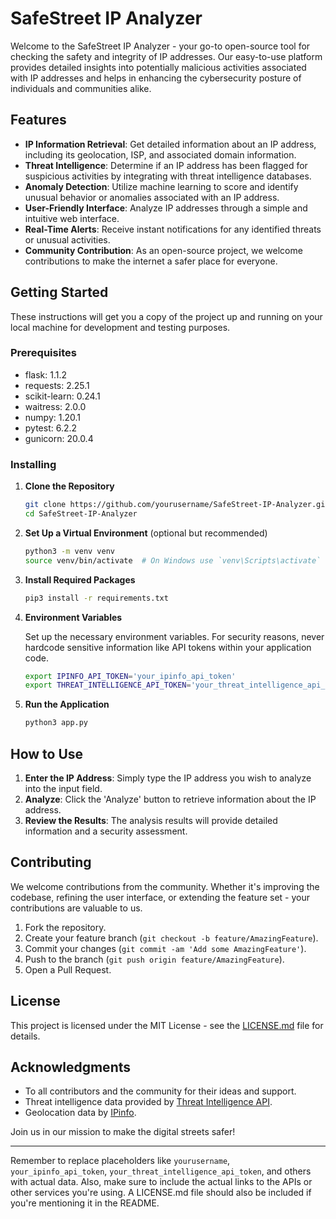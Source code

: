 # SafeStreet IP Analyzer

Welcome to the SafeStreet IP Analyzer - your go-to open-source tool for checking the safety and integrity of IP addresses. Our easy-to-use platform provides detailed insights into potentially malicious activities associated with IP addresses and helps in enhancing the cybersecurity posture of individuals and communities alike.

## Features

- **IP Information Retrieval**: Get detailed information about an IP address, including its geolocation, ISP, and associated domain information.
- **Threat Intelligence**: Determine if an IP address has been flagged for suspicious activities by integrating with threat intelligence databases.
- **Anomaly Detection**: Utilize machine learning to score and identify unusual behavior or anomalies associated with an IP address.
- **User-Friendly Interface**: Analyze IP addresses through a simple and intuitive web interface.
- **Real-Time Alerts**: Receive instant notifications for any identified threats or unusual activities.
- **Community Contribution**: As an open-source project, we welcome contributions to make the internet a safer place for everyone.

## Getting Started

These instructions will get you a copy of the project up and running on your local machine for development and testing purposes.

### Prerequisites

- flask: 1.1.2
- requests: 2.25.1
- scikit-learn: 0.24.1
- waitress: 2.0.0
- numpy: 1.20.1
- pytest: 6.2.2
- gunicorn: 20.0.4


### Installing

1. **Clone the Repository**

   ```bash
   git clone https://github.com/yourusername/SafeStreet-IP-Analyzer.git
   cd SafeStreet-IP-Analyzer
   ```

2. **Set Up a Virtual Environment** (optional but recommended)

   ```bash
   python3 -m venv venv
   source venv/bin/activate  # On Windows use `venv\Scripts\activate`
   ```

3. **Install Required Packages**

   ```bash
   pip3 install -r requirements.txt
   ```

4. **Environment Variables**

   Set up the necessary environment variables. For security reasons, never hardcode sensitive information like API tokens within your application code.

   ```bash
   export IPINFO_API_TOKEN='your_ipinfo_api_token'
   export THREAT_INTELLIGENCE_API_TOKEN='your_threat_intelligence_api_token'
   ```

5. **Run the Application**

   ```bash
   python3 app.py
   ```

## How to Use

1. **Enter the IP Address**: Simply type the IP address you wish to analyze into the input field.
2. **Analyze**: Click the 'Analyze' button to retrieve information about the IP address.
3. **Review the Results**: The analysis results will provide detailed information and a security assessment.

## Contributing

We welcome contributions from the community. Whether it's improving the codebase, refining the user interface, or extending the feature set - your contributions are valuable to us.

1. Fork the repository.
2. Create your feature branch (`git checkout -b feature/AmazingFeature`).
3. Commit your changes (`git commit -am 'Add some AmazingFeature'`).
4. Push to the branch (`git push origin feature/AmazingFeature`).
5. Open a Pull Request.

## License

This project is licensed under the MIT License - see the [LICENSE.md](LICENSE) file for details.

## Acknowledgments

- To all contributors and the community for their ideas and support.
- Threat intelligence data provided by [Threat Intelligence API](#).
- Geolocation data by [IPinfo](https://ipinfo.io/).

Join us in our mission to make the digital streets safer!

---

Remember to replace placeholders like `yourusername`, `your_ipinfo_api_token`, `your_threat_intelligence_api_token`, and others with actual data. Also, make sure to include the actual links to the APIs or other services you're using. A LICENSE.md file should also be included if you're mentioning it in the README.
